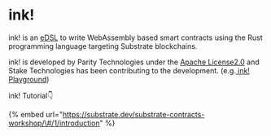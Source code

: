 # ink!

ink! is an [eDSL](https://wiki.haskell.org/Embedded_domain_specific_language) to write WebAssembly based smart contracts using the Rust programming language targeting Substrate blockchains. 

ink! is developed by Parity Technologies under the [Apache License2.0](https://github.com/paritytech/ink/blob/master/LICENSE) and Stake Technologies has been contributing to the development. \(e.g.[ ink! Playground](https://ink-playground.com/)\)

ink! Tutorial👇

{% embed url="https://substrate.dev/substrate-contracts-workshop/\#/1/introduction" %}

